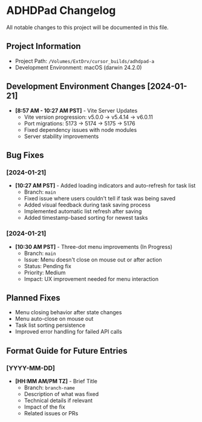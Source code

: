 # ADHDPad Changelog

All notable changes to this project will be documented in this file.

## Project Information
- Project Path: `/Volumes/ExtDrv/cursor_builds/adhdpad-a`
- Development Environment: macOS (darwin 24.2.0)

## Development Environment Changes [2024-01-21]
- **[8:57 AM - 10:27 AM PST]** - Vite Server Updates
  - Vite version progression: v5.0.0 → v5.4.14 → v6.0.11
  - Port migrations: 5173 → 5174 → 5175 → 5176
  - Fixed dependency issues with node modules
  - Server stability improvements

## Bug Fixes

### [2024-01-21]
- **[10:27 AM PST]** - Added loading indicators and auto-refresh for task list
  - Branch: `main`
  - Fixed issue where users couldn't tell if task was being saved
  - Added visual feedback during task saving process
  - Implemented automatic list refresh after saving
  - Added timestamp-based sorting for newest tasks

### [2024-01-21]
- **[10:30 AM PST]** - Three-dot menu improvements (In Progress)
  - Branch: `main`
  - Issue: Menu doesn't close on mouse out or after action
  - Status: Pending fix
  - Priority: Medium
  - Impact: UX improvement needed for menu interaction

## Planned Fixes
- Menu closing behavior after state changes
- Menu auto-close on mouse out
- Task list sorting persistence
- Improved error handling for failed API calls

## Format Guide for Future Entries

### [YYYY-MM-DD]
- **[HH:MM AM/PM TZ]** - Brief Title
  - Branch: `branch-name`
  - Description of what was fixed
  - Technical details if relevant
  - Impact of the fix
  - Related issues or PRs 